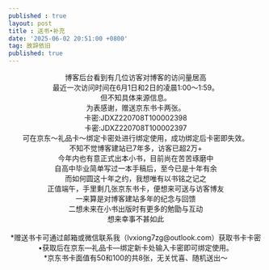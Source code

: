 ```yaml
---
published : true 
layout: post
title : 送书•补充
date: '2025-06-02 20:51:00 +0800'
tag: 故辞依旧
published: true
---
```



<div style="text-align:center;">
博客后台看到有几位访客对博客的访问量居高
<br>
最近一次访问时间在6月1日和2日的凌晨1:00～1:59。
<br>
但不知具体来源信息。
<br>
为表感谢，赠送京东书卡两张。
<br>
卡密:JDXZ220708T100002398
<br>
卡密:JDXZ220708T100002397
<br>
可在京东～礼品卡～绑定卡密处进行绑定使用，成功绑定后卡密即失效。
</div>



<div style="text-align:center;">
不知不觉博客建站已7年多，访客已超2万+
<br>
今年内也有意正式出本小书，目前尚在苦苦琢磨中
<br>
自高中毕业简单写过一本手稿后，至今已是十年有余
<br>
而如何圆这十年之约，我想唯有以书铭之记之
<br>
正值端午，手里剩几张京东书卡，便想来可送与访客博友
<br>
一来算是对博客建站多年的纪念与回馈
<br>
二想未来在小书出版时有更多的勉勖与互动
<br>
想来幸事不甚如此
<br><br>
*赠送书卡可通过邮箱或微信联系我（lvxiong7zg@outlook.com）获取书卡卡密
<br>
•获取后在京东—礼品卡—绑定新卡处输入卡密即可绑定使用。
<br>
*京东书卡面值有50和100的共8张，无关忧喜、随机送出～
<br>
</div>
